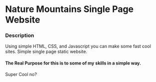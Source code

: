 # Nature Mountains Single Page Website

### Description
Using simple HTML, CSS, and Javascript you can make some fast cool sites. Simple single page static website.

#### The Real Purpose for this is to some of my skills in a simple way.

Super Cool no?
